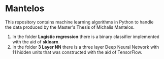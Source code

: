 # Mantelos
This repository contains machine learning algorithms in Python to handle the data produced by the Master's Thesis of Michalis Mantelos.

1) In the folder **Logistic regression** there is a binary classifier implemented with the aid of **sklearn**.
2) In the folder **3 Layer NN** there is a three layer Deep Neural Network with 11 hidden units that was constructed with the aid of TensorFlow.
